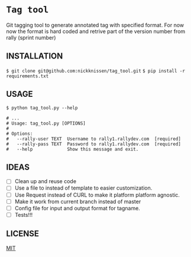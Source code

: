 # `Tag tool`

Git tagging tool to generate annotated tag with specified format.
For now now the format is hard coded and retrive part of the version number from rally (sprint number)

## INSTALLATION

`$ git clone git@github.com:nickknissen/tag_tool.git`
`$ pip install -r requirements.txt`

## USAGE

```
$ python tag_tool.py --help

# ...
# Usage: tag_tool.py [OPTIONS]
# 
# Options:
#   --rally-user TEXT  Username to rally1.rallydev.com  [required]
#   --rally-pass TEXT  Password to rally1.rallydev.com  [required]
#   --help             Show this message and exit.
```

## IDEAS

- [ ] Clean up and reuse code
- [ ] Use a file to instead of template to easier customization.
- [ ] Use Request instead of CURL to make it platform platform agnostic.
- [ ] Make it work from current branch instead of master
- [ ] Config file for input and output format for tagname.
- [ ] Tests!!!

## LICENSE
[MIT](LICENSE)



